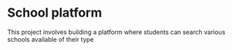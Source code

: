 # School platform

This project involves building a platform where students can search various schools available of their type

